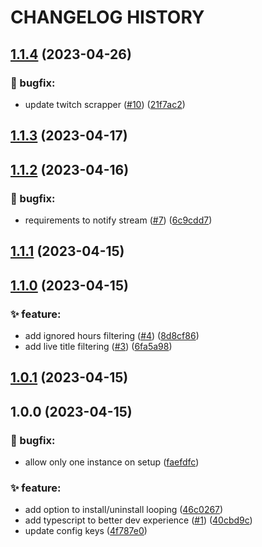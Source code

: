 # CHANGELOG HISTORY

## [1.1.4](https://github.com/lucasvtiradentes/twitch-notifier/compare/v1.1.3...v1.1.4) (2023-04-26)


### 🐛 bugfix:

* update twitch scrapper ([#10](https://github.com/lucasvtiradentes/twitch-notifier/issues/10)) ([21f7ac2](https://github.com/lucasvtiradentes/twitch-notifier/commit/21f7ac2866743e7463f978bb9a169bc0ae594863))

## [1.1.3](https://github.com/lucasvtiradentes/twitch-notifier/compare/v1.1.2...v1.1.3) (2023-04-17)

## [1.1.2](https://github.com/lucasvtiradentes/twitch-notifier/compare/v1.1.1...v1.1.2) (2023-04-16)


### 🐛 bugfix:

* requirements to notify stream ([#7](https://github.com/lucasvtiradentes/twitch-notifier/issues/7)) ([6c9cdd7](https://github.com/lucasvtiradentes/twitch-notifier/commit/6c9cdd7d7f0c9b7e2b812aa185ad537a37be0070))

## [1.1.1](https://github.com/lucasvtiradentes/twitch-notifier/compare/v1.1.0...v1.1.1) (2023-04-15)

## [1.1.0](https://github.com/lucasvtiradentes/twitch-notifier/compare/v1.0.1...v1.1.0) (2023-04-15)


### ✨ feature:

* add ignored hours filtering ([#4](https://github.com/lucasvtiradentes/twitch-notifier/issues/4)) ([8d8cf86](https://github.com/lucasvtiradentes/twitch-notifier/commit/8d8cf86097247aa56bad97220f935637d10c99f4))
* add live title filtering ([#3](https://github.com/lucasvtiradentes/twitch-notifier/issues/3)) ([6fa5a98](https://github.com/lucasvtiradentes/twitch-notifier/commit/6fa5a98b1cabea59964681b63245e8fec054e9aa))

## [1.0.1](https://github.com/lucasvtiradentes/twitch-notifier/compare/v1.0.0...v1.0.1) (2023-04-15)

## 1.0.0 (2023-04-15)


### 🐛 bugfix:

* allow only one instance on setup ([faefdfc](https://github.com/lucasvtiradentes/twitch-notifier/commit/faefdfc58b6f51129637da18430b6ac3a813efc3))


### ✨ feature:

* add option to install/uninstall looping ([46c0267](https://github.com/lucasvtiradentes/twitch-notifier/commit/46c026758768fea5ac658dbb5d3462c3a5d37396))
* add typescript to better dev experience ([#1](https://github.com/lucasvtiradentes/twitch-notifier/issues/1)) ([40cbd9c](https://github.com/lucasvtiradentes/twitch-notifier/commit/40cbd9cff5cdb5c7215fab9c6dd70aa5ef9a9993))
* update config keys ([4f787e0](https://github.com/lucasvtiradentes/twitch-notifier/commit/4f787e004d8de94fa8ee5607166b97385a60164e))
